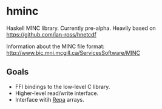 # hminc

Haskell MINC library. Currently pre-alpha. Heavily based on https://github.com/ian-ross/hnetcdf

Information about the MINC file format: http://www.bic.mni.mcgill.ca/ServicesSoftware/MINC

## Goals

* FFI bindings to the low-level C library.
* Higher-level read/write interface.
* Interface witih [Repa](https://hackage.haskell.org/package/repa) arrays.
